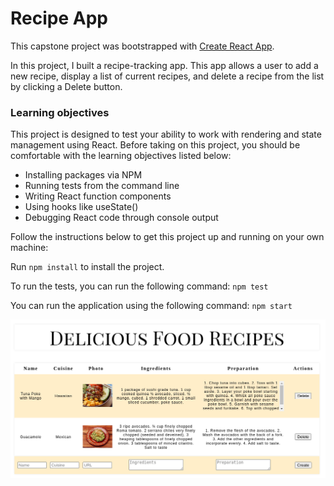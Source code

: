# Recipe App

This capstone project was bootstrapped with [Create React App](https://github.com/facebook/create-react-app).

In this project, I built a recipe-tracking app. 
This app allows a user to add a new recipe, display a list of current recipes, and delete a recipe from the list by clicking a Delete button. 

### Learning objectives
This project is designed to test your ability to work with rendering and state management using React. Before taking on this project, you should be comfortable with the learning objectives listed below:

- Installing packages via NPM
- Running tests from the command line
- Writing React function components
- Using hooks like useState()
- Debugging React code through console output

Follow the instructions below to get this project up and running on your own machine:

Run `npm install` to install the project.

To run the tests, you can run the following command: `npm test`

You can run the application using the following command: `npm start`

![Food Recipe App](https://raw.githubusercontent.com/gabrielsanchez/erddiagram/main/deliciousfoods.png)

